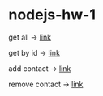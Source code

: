 # nodejs-hw-1

get all -> [link](https://monosnap.com/file/wrZp4jkj05EdtH4RoU289kQh8T5dhp)

get by id -> [link](https://monosnap.com/file/EsO1pxFfp0uoW13vR2EA5KIImsR7XS)

add contact -> [link](https://monosnap.com/file/z9erZHg9QKQV6SNxtYBuvxdYTUbvzw)

remove contact -> [link](https://monosnap.com/file/TFSxehotVCfx1gXzoTv6t4xFR2vWEj)

